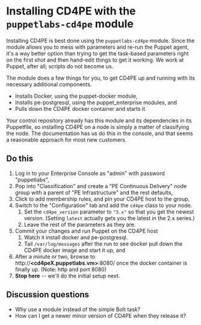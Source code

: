 # Installing CD4PE with the `puppetlabs-cd4pe` module

Installing CD4PE is best done using the `puppetlabs-cd4pe` module.  Since the module allows you to mess with parameters and re-run the Puppet agent, it's a way better option than trying to get the task-based parameters right on the first shot and then hand-edit things to get it working.  We work at Puppet, after all; scripts do not become us.

The module does a few things for you, to get CD4PE up and running with its necessary additional components.

* Installs Docker, using the puppet-docker module,
* Installs pe-postgresql, using the puppet_enterprise modules, and
* Pulls down the CD4PE docker container and starts it.

Your control repository already has this module and its dependencies in its Puppetfile, so installing CD4PE on a node is simply a matter of classifying the node.  The documentation has us do this in the console, and that seems a reasonable approach for most new customers.

## Do this

1. Log in to your Enterprise Console as "admin" with password "puppetlabs",
1. Pop into "Classification" and create a "PE Continuous Delivery" node group with a parent of "PE Infrastructure" and the rest defaults,
1. Click to add membership rules, and pin your CD4PE host to the group,
1. Switch to the "Configuration" tab and add the `cd4pe` class to your node.
    1. Set the `cd4pe_version` parameter to `"3.x"` so that you get the newest version.  (Setting `latest` actually gets you the latest in the 2.x series.)
    1. Leave the rest of the parameters as they are.
1. Commit your changes and run Puppet on the CD4PE host
    1. Watch it install docker and pe-postgresql.
    1. Tail `/var/log/messages` after the run to see docker pull down the CD4PE docker image and start it up, and
1. After a minute or two, browse to http://**<cd4peX.puppetlabs.vm>**:8080/ once the docker container is finally up.  (Note: http and port 8080)
1. **Stop here** -- we'll do the initial setup next.

## Discussion questions

* Why use a module instead of the simple Bolt task?
* How can I get a newer minor version of CD4PE when they release it?
